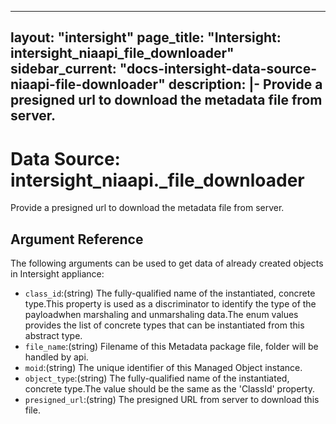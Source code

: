
---
layout: "intersight"
page_title: "Intersight: intersight_niaapi_file_downloader"
sidebar_current: "docs-intersight-data-source-niaapi-file-downloader"
description: |-
Provide a presigned url to download the metadata file from server.
---

# Data Source: intersight_niaapi._file_downloader
Provide a presigned url to download the metadata file from server.
## Argument Reference
The following arguments can be used to get data of already created objects in Intersight appliance:
* `class_id`:(string) The fully-qualified name of the instantiated, concrete type.This property is used as a discriminator to identify the type of the payloadwhen marshaling and unmarshaling data.The enum values provides the list of concrete types that can be instantiated from this abstract type. 
* `file_name`:(string) Filename of this Metadata package file, folder will be handled by api. 
* `moid`:(string) The unique identifier of this Managed Object instance. 
* `object_type`:(string) The fully-qualified name of the instantiated, concrete type.The value should be the same as the 'ClassId' property. 
* `presigned_url`:(string) The presigned URL from server to download this file. 
